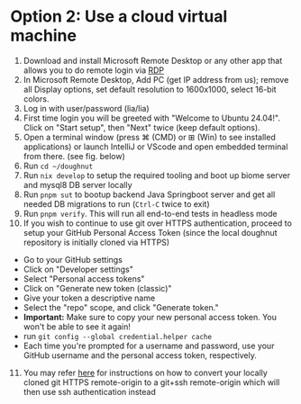 # Option 2: Use a cloud virtual machine

1. Download and install Microsoft Remote Desktop or any other app that allows you to do remote login via [RDP](https://en.wikipedia.org/wiki/Remote_Desktop_Protocol)  
2. In Microsoft Remote Desktop, Add PC (get IP address from us); remove all Display options, set default resolution to 1600x1000, select 16-bit colors.
3. Log in with user/password (lia/lia)
4. First time login you will be greeted with "Welcome to Ubuntu 24.04!". Click on "Start setup", then "Next" twice (keep default options).
5. Open a terminal window (press ⌘ (CMD) or ⊞ (Win) to see installed applications) or launch IntelliJ or VScode and open embedded terminal from there. (see fig. below)
6. Run `cd ~/doughnut`
7. Run `nix develop` to setup the required tooling and boot up biome server and mysql8 DB server locally
8. Run `pnpm sut` to bootup backend Java Springboot server and get all needed DB migrations to run (`Ctrl-C` twice to exit)
9. Run `pnpm verify`. This will run all end-to-end tests in headless mode
10. If you wish to continue to use git over HTTPS authentication, proceed to setup your GitHub Personal Access Token (since the local doughnut repository is initially cloned via HTTPS)
- Go to your GitHub settings
- Click on "Developer settings"
- Select "Personal access tokens"
- Click on "Generate new token (classic)"
- Give your token a descriptive name
- Select the "repo" scope, and click "Generate token."
- **Important:** Make sure to copy your new personal access token. You won't be able to see it again!
- run `git config --global credential.helper cache`
- Each time you're prompted for a username and password, use your GitHub username and the personal access token, respectively.
11. You may refer [here](./git+https_to_git+ssh_doughnut_repo_auth.md) for instructions on how to convert your locally cloned git HTTPS remote-origin to a git+ssh remote-origin which will then use ssh authentication instead
